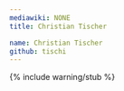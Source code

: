 ```yaml
---
mediawiki: NONE
title: Christian Tischer

name: Christian Tischer
github: tischi
---
```


{% include warning/stub %}
